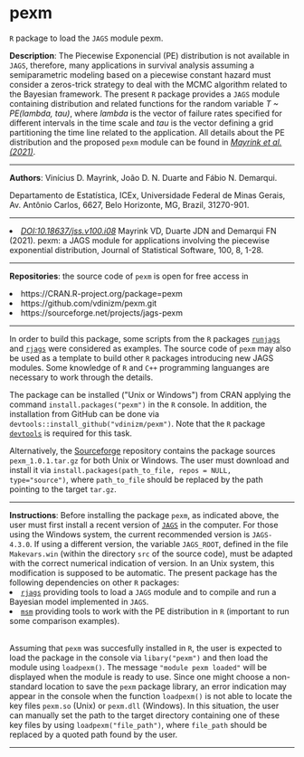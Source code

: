 # pexm
<code>R</code> package to load the <code>JAGS</code> module pexm.

<strong>Description</strong>: The Piecewise Exponencial (PE) distribution is not available in <code>JAGS</code>, therefore, many applications in survival analysis assuming a semiparametric modeling based on a piecewise constant hazard must consider a zeros-trick strategy to deal with the MCMC algorithm related to the Bayesian framework. The present <code>R</code> package provides a <code>JAGS</code> module containing distribution and related functions for the random variable <em>T ~ PE(lambda, tau)</em>, where <em>lambda</em> is the vector of failure rates specified for different intervals in the time scale and <em>tau</em> is the vector defining a grid partitioning the time line related to the application. All details about the PE distribution and the proposed <code>pexm</code> module can be found in <a href="https://www.jstatsoft.org/article/view/v100i08"><em>Mayrink et al. (2021)</em></a>.

<hr />
<strong>Authors</strong>: Vinícius D. Mayrink, João D. N. Duarte and Fábio N. Demarqui.

Departamento de Estatística, ICEx, Universidade Federal de Minas Gerais, Av. Antônio Carlos, 6627, Belo Horizonte, MG, Brazil, 31270-901.
<hr />

<li> <a href="https://www.jstatsoft.org/article/view/v100i08"><em>DOI:10.18637/jss.v100.i08</em></a> Mayrink VD, Duarte JDN and Demarqui FN (2021). pexm: a JAGS module for applications involving the piecewise exponential distribution, Journal of Statistical Software, 100, 8, 1-28.</li>
<hr />

<strong>Repositories</strong>: the source code of <code>pexm</code> is open for free access in 
<li>https://CRAN.R-project.org/package=pexm</li>
<li>https://github.com/vdinizm/pexm.git</li>
<li>https://sourceforge.net/projects/jags-pexm</li>
<hr />

In order to build this package, some scripts from the <code>R</code> packages <a href="https://CRAN.R-project.org/package=runjags"><code>runjags</code></a> and <a href="https://CRAN.R-project.org/package=rjags"><code>rjags</code></a> were considered as examples. The source code of <code>pexm</code> may also be used as a template to build other <code>R</code> packages introducing new JAGS modules. Some knowledge of <code>R</code> and <code>C++</code> programming languanges are necessary to work through the details.   

The package can be installed ("Unix or Windows") from CRAN applying the command <code>install.packages("pexm")</code> in the <code>R</code> console. In addition, the installation from GitHub can be done via <code>devtools::install_github("vdinizm/pexm")</code>. Note that the <code>R</code> package <a href="https://CRAN.R-project.org/package=devtools"><code>devtools</code></a> is required for this task.

Alternatively, the <a href="https://sourceforge.net/projects/jags-pexm">Sourceforge</a> repository contains the package sources <code>pexm_1.0.1.tar.gz</code> for both Unix or Windows. The user must download and install it via <code>install.packages(path_to_file, repos = NULL, type="source")</code>, where <code>path_to_file</code> should be replaced by the path pointing to the target <code>tar.gz</code>.

<hr />
<strong>Instructions</strong>: Before installing the package <code>pexm</code>, as indicated above, the user must first install a recent version of <a href="https://sourceforge.net/projects/mcmc-jags"><code>JAGS</code></a> in the computer. For those using the Windows system, the current recommended version is <code>JAGS-4.3.0</code>. If using a different version, the variable <code>JAGS_ROOT</code>, defined in the file <code>Makevars.win</code> (within the directory <code>src</code> of the source code), must be adapted with the correct numerical indication of version. In an Unix system, this modification is supposed to be automatic. The present package has the following dependencies on other <code>R</code> packages: 

<li> <a href="https://CRAN.R-project.org/package=rjags"><code>rjags</code></a> providing tools to load a <code>JAGS</code> module and to compile and run a Bayesian model implemented in <code>JAGS</code>.</li>
<li> <a href="https://CRAN.R-project.org/package=msm"><code>msm</code></a> providing tools to work with the PE distribution in <code>R</code> (important to run some comparison examples).</li> <br />

Assuming that <code>pexm</code> was succesfully installed in <code>R</code>, the user is expected to load the package in the console via <code>libary("pexm")</code> and then load the module using <code>loadpexm()</code>. The message <code>"module pexm loaded"</code> will be displayed when the module is ready to use. Since one might choose a non-standard location to save the <code>pexm</code> package library, an error indication may appear in the console when the function <code>loadpexm()</code> is not able to locate the key files <code>pexm.so</code> (Unix) or <code>pexm.dll</code> (Windows). In this situation, the user can manually set the path to the target directory containing one of these key files by using <code>loadpexm("file_path")</code>, where <code>file_path</code> should be replaced by a quoted path found by the user. 
<hr />



